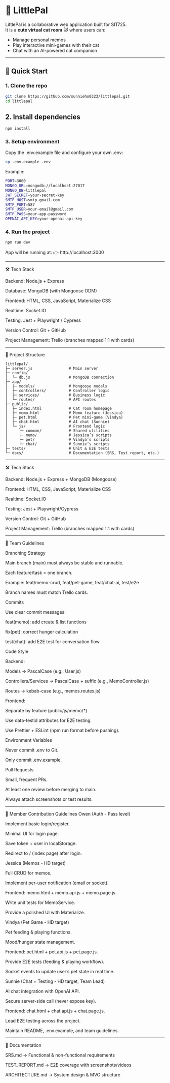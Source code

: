 # 🐾 LittlePal

LittlePal is a collaborative web application built for SIT725.  
It is a **cute virtual cat room** 🐱 where users can:
- Manage personal memos
- Play interactive mini-games with their cat
- Chat with an AI-powered cat companion

---

## 🚀 Quick Start

### 1. Clone the repo
```bash
git clone https://github.com/sunnieho0323/littlepal.git
cd littlepal
```

## 2. Install dependencies
```bash
npm install 
```

### 3. Setup environment
Copy the .env.example file and configure your own .env:
```bash
cp .env.example .env
```
Example:
```bash
PORT=3000
MONGO_URL=mongodb://localhost:27017
MONGO_DB=littlepal
JWT_SECRET=your-secret-key
SMTP_HOST=smtp.gmail.com
SMTP_PORT=587
SMTP_USER=your-email@gmail.com
SMTP_PASS=your-app-password
OPENAI_API_KEY=your-openai-api-key
```
### 4. Run the project
```bash
npm run dev
```

App will be running at:
👉 http://localhost:3000

---
🛠️ Tech Stack

Backend: Node.js + Express

Database: MongoDB (with Mongoose ODM)

Frontend: HTML, CSS, JavaScript, Materialize CSS

Realtime: Socket.IO

Testing: Jest + Playwright / Cypress

Version Control: Git + GitHub

Project Management: Trello (branches mapped 1:1 with cards)

---
📂 Project Structure

```text
littlepal/
├─ server.js                # Main server
├─ config/
│  └─ db.js                 # MongoDB connection
├─ app/
│  ├─ models/               # Mongoose models
│  ├─ controllers/          # Controller logic
│  ├─ services/             # Business logic
│  └─ routes/               # API routes
├─ public/
│  ├─ index.html            # Cat room homepage
│  ├─ memo.html             # Memo feature (Jessica)
│  ├─ pet.html              # Pet mini-game (Vindya)
│  ├─ chat.html             # AI chat (Sunnie)
│  └─ js/                   # Frontend logic
│     ├─ common/            # Shared utilities
│     ├─ memo/              # Jessica’s scripts
│     ├─ pet/               # Vindya’s scripts
│     └─ chat/              # Sunnie’s scripts
├─ tests/                   # Unit & E2E tests
└─ docs/                    # Documentation (SRS, Test report, etc.)
```
---
🛠️ Tech Stack

Backend: Node.js + Express + MongoDB (Mongoose)

Frontend: HTML, CSS, JavaScript, Materialize CSS

Realtime: Socket.IO

Testing: Jest + Playwright/Cypress

Version Control: Git + GitHub

Project Management: Trello (branches mapped 1:1 with cards)

---
👥 Team Guidelines

Branching Strategy

Main branch (main) must always be stable and runnable.

Each feature/task = one branch.

Example: feat/memo-crud, feat/pet-game, feat/chat-ai, test/e2e

Branch names must match Trello cards.

Commits

Use clear commit messages:

feat(memo): add create & list functions

fix(pet): correct hunger calculation

test(chat): add E2E test for conversation flow

Code Style

Backend:

Models → PascalCase (e.g., User.js)

Controllers/Services → PascalCase + suffix (e.g., MemoController.js)

Routes → kebab-case (e.g., memos.routes.js)

Frontend:

Separate by feature (public/js/memo/*)

Use data-testid attributes for E2E testing.

Use Prettier + ESLint (npm run format before pushing).

Environment Variables

Never commit .env to Git.

Only commit .env.example.

Pull Requests

Small, frequent PRs.

At least one review before merging to main.

Always attach screenshots or test results.

---
🙋 Member Contribution Guidelines
Owen (Auth - Pass level)

Implement basic login/register.

Minimal UI for login page.

Save token + user in localStorage.

Redirect to / (index page) after login.

Jessica (Memos - HD target)

Full CRUD for memos.

Implement per-user notification (email or socket).

Frontend: memo.html + memo.api.js + memo.page.js.

Write unit tests for MemoService.

Provide a polished UI with Materialize.

Vindya (Pet Game - HD target)

Pet feeding & playing functions.

Mood/hunger state management.

Frontend: pet.html + pet.api.js + pet.page.js.

Provide E2E tests (feeding & playing workflow).

Socket events to update user’s pet state in real time.

Sunnie (Chat + Testing - HD target, Team Lead)

AI chat integration with OpenAI API.

Secure server-side call (never expose key).

Frontend: chat.html + chat.api.js + chat.page.js.

Lead E2E testing across the project.

Maintain README, .env.example, and team guidelines.

---
📑 Documentation

SRS.md → Functional & non-functional requirements

TEST_REPORT.md → E2E coverage with screenshots/videos

ARCHITECTURE.md → System design & MVC structure